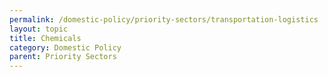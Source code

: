 ```yaml
---
permalink: /domestic-policy/priority-sectors/transportation-logistics
layout: topic
title: Chemicals
category: Domestic Policy
parent: Priority Sectors
---
```

